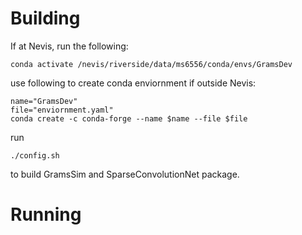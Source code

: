 # Building

If at Nevis, run the following:
```
conda activate /nevis/riverside/data/ms6556/conda/envs/GramsDev
```

use following to create conda enviornment if outside Nevis:
```
name="GramsDev"
file="enviornment.yaml"
conda create -c conda-forge --name $name --file $file
```

run 
```
./config.sh
```

to build GramsSim and SparseConvolutionNet package.


# Running
